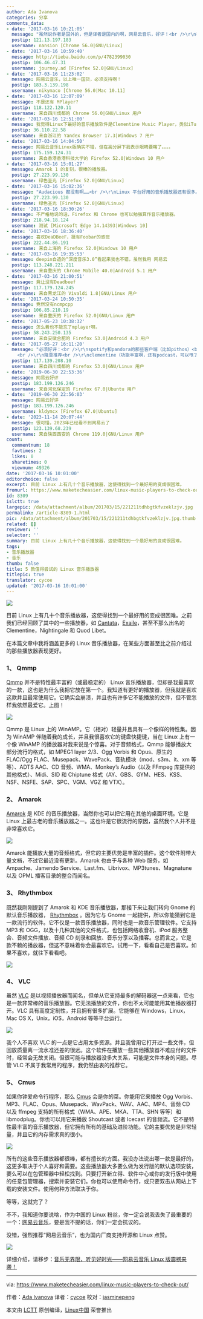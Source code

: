 ```yaml
---
author: Ada Ivanova
categories: 分享
comments_data:
- date: '2017-03-16 10:21:05'
  message: "虽然说作者是国外的，但是译者是国内的啊，网易云音乐，好评！<br />\r\n等等，也许你只要我要说啥了，没错，Ubuntu 14.04左上角的小图标，差评！！各位大神有什么解决网易云音乐左上角的小图标的办法吗？"
  postip: 121.13.197.183
  username: nansion [Chrome 56.0|GNU/Linux]
- date: '2017-03-16 10:59:40'
  message: http://tieba.baidu.com/p/4782399030
  postip: 106.46.47.31
  username: journey.ad [Firefox 52.0|GNU/Linux]
- date: '2017-03-16 11:23:02'
  message: 网易云音乐，以上唯一国货，必须支持啊！
  postip: 183.3.139.198
  username: nikymaco [Chrome 56.0|Mac 10.11]
- date: '2017-03-16 12:07:09'
  message: 不是还有 MPlayer?
  postip: 118.122.120.11
  username: 来自四川成都的 Chrome 56.0|GNU/Linux 用户
- date: '2017-03-16 12:51:00'
  message: 我觉得Linux下最好的音乐播放软件是Clementine Music Player，类似iTunes，还能听电台。
  postip: 36.110.22.58
  username: 来自浙江的 Yandex Browser 17.3|Windows 7 用户
- date: '2017-03-16 14:04:50'
  message: 网易云音乐Linux版确实不错，但在高分屏下我表示眼睛要瞎了。。。。
  postip: 175.159.124.31
  username: 来自香港香港科技大学的 Firefox 52.0|Windows 10 用户
- date: '2017-03-16 15:01:27'
  message: Amarok 1 的复刻，很棒的播放器。
  postip: 27.223.99.130
  username: 绿色圣光 [Firefox 52.0|GNU/Linux]
- date: '2017-03-16 15:02:36'
  message: "Audacious 都没有啊……<br />\r\nLinux 平台好用的音乐播放器还有很多。"
  postip: 27.223.99.130
  username: 绿色圣光 [Firefox 52.0|GNU/Linux]
- date: '2017-03-16 18:30:26'
  message: 不严格地说的话，Firefox 和 Chrome 也可以勉强算作音乐播放器。
  postip: 218.94.18.124
  username: 测试 [Microsoft Edge 14.14393|Windows 10]
- date: '2017-03-16 18:36:40'
  message: 喜欢DeaDBeeF，挺有Foobar的感觉
  postip: 222.44.86.191
  username: 来自上海的 Firefox 52.0|Windows 10 用户
- date: '2017-03-16 19:35:53'
  message: deepin自造的“深度音乐3.0”看起来我也不错，虽然我用 网易云
  postip: 113.248.221.211
  username: 来自重庆的 Chrome Mobile 40.0|Android 5.1 用户
- date: '2017-03-16 21:00:51'
  message: 竟让没有Deadbeef
  postip: 117.179.124.245
  username: 来自黑龙江的 Vivaldi 1.8|GNU/Linux 用户
- date: '2017-03-24 10:50:35'
  message: 竟然没有ncmpcpp
  postip: 106.85.210.19
  username: 来自重庆的 Firefox 52.0|GNU/Linux 用户
- date: '2017-05-23 10:38:32'
  message: 怎么着也不能忘了mplayer呀。
  postip: 58.243.250.135
  username: 来自安徽合肥的 Firefox 53.0|Android 4.3 用户
- date: '2017-05-27 16:11:20'
  message: "必须好评：<br />\r\nspotify和pandora的那些客户端（比如pithos）<br />\r\n<br />\r\ndeadbeef
    <br />\r\n隆重推荐<br />\r\nclementine（功能丰富啊，还有podcast，可以甩了其他的播放器）"
  postip: 117.139.208.10
  username: 来自四川成都的 Firefox 53.0|GNU/Linux 用户
- date: '2019-06-30 22:53:36'
  message: 网易云好评
  postip: 183.199.126.246
  username: 来自河北保定的 Firefox 67.0|Ubuntu 用户
- date: '2019-06-30 22:56:03'
  message: 网易云好评
  postip: 183.199.126.246
  username: kldymcx [Firefox 67.0|Ubuntu]
- date: '2023-11-14 20:07:44'
  message: 很可惜，2023年已经看不到网易云了
  postip: 123.139.68.239
  username: 来自陕西西安的 Chrome 119.0|GNU/Linux 用户
count:
  commentnum: 18
  favtimes: 2
  likes: 0
  sharetimes: 0
  viewnum: 49326
date: '2017-03-16 10:01:00'
editorchoice: false
excerpt: 目前 Linux 上有几十个音乐播放器，这使得找到一个最好用的变成很困难。
fromurl: https://www.maketecheasier.com/linux-music-players-to-check-out/
id: 8309
islctt: true
largepic: /data/attachment/album/201703/15/221211tdhbgtkfvzeklzjv.jpg
permalink: /article-8309-1.html
pic: /data/attachment/album/201703/15/221211tdhbgtkfvzeklzjv.jpg.thumb.jpg
related: []
reviewer: ''
selector: ''
summary: 目前 Linux 上有几十个音乐播放器，这使得找到一个最好用的变成很困难。
tags:
- 音乐播放器
- 音乐
thumb: false
title: 5 款值得尝试的 Linux 音乐播放器
titlepic: true
translator: cycoe
updated: '2017-03-16 10:01:00'
---
```


![](/data/attachment/album/201703/15/221211tdhbgtkfvzeklzjv.jpg)


目前 Linux 上有几十个音乐播放器，这使得找到一个最好用的变成很困难。之前我们已经回顾了其中的一些播放器，如 [Cantata](https://www.maketecheasier.com/cantata-new-music-player-for-linux/)，[Exaile](https://www.maketecheasier.com/exaile-the-first-media-player-i-dont-hate/)，甚至不那么出名的 Clementine，Nightingale 和 Quod Libet。


在本篇文章中我将涵盖更多的 Linux 音乐播放器，在某些方面甚至比之前介绍过的那些播放器表现更好。


### 1、 Qmmp


[Qmmp](http://qmmp.ylsoftware.com/) 并不是特性最丰富的（或最稳定的） Linux 音乐播放器，但却是我最喜欢的一款，这也是为什么我把它放在第一个。我知道有更好的播放器，但我就是喜欢这款并且最常使用它。它确实会崩溃，并且也有许多它不能播放的文件，但不管怎样我依然最爱它。上图！


![](/data/attachment/album/201703/15/221229rztfh0z70vtozgfo.jpg)


Qmmp 是 Linux 上的 WinAMP。它（相对）轻量并且具有一个像样的特性集。因为 WinAMP 伴随着我的成长，并且我很喜欢它的键盘快捷键，当在 Linux 上有一个像 WinAMP 的播放器对我来说是个惊喜。对于音频格式，Qmmp 能够播放大部分流行的格式，如 MPEG1 layer 2/3、Ogg Vorbis 和 Opus、原生的 FLAC/Ogg FLAC、Musepack、WavePack、音轨模块（mod、s3m、it、xm 等等）、ADTS AAC、CD 音频、WMA、Monkey’s Audio（以及 FFmpeg 库提供的其他格式）、Midi、SID 和 Chiptune 格式（AY、GBS、GYM、HES、KSS、NSF、NSFE、SAP、SPC、VGM、VGZ 和 VTX）。


### 2、 Amarok


[Amarok](https://amarok.kde.org/) 是 KDE 的音乐播放器，当然你也可以把它用在其他的桌面环境。它是 Linux 上最古老的音乐播放器之一。这也许是它很流行的原因，虽然我个人并不是非常喜欢它。


![](/data/attachment/album/201703/15/221252gz709vh0b9nhh5zg.jpg)


Amarok 能播放大量的音频格式，但它的主要优势是丰富的插件。这个软件附带大量文档，不过它最近没有更新。Amarok 也由于与各种 Web 服务，如 Ampache、Jamendo Service、Last.fm、Librivox、MP3tunes、Magnatune 以及 OPML 播客目录的整合而闻名。


### 3、 Rhythmbox


既然我刚刚提到了 Amarok 和 KDE 音乐播放器，那接下来让我们转向 Gnome 的默认音乐播放器， [Rhythmbox](https://wiki.gnome.org/Apps/Rhythmbox) 。因为它与 Gnome 一起提供，所以你能猜到它是一款流行的软件。它不仅是一款音乐播放器，同时也是一款音乐管理软件。它支持 MP3 和 OGG，以及十几种其他的文件格式，也包括网络收音机、iPod 服务整合、音频文件播放、音频 CD 刻录和回放、音乐分享以及播客。总而言之，它是款不赖的播放器，但这不意味着你会最喜欢它。试用一下，看看自己是否喜欢。如果不喜欢，就往下看看吧。


![](/data/attachment/album/201703/15/221308zjwzcmstpwnqpfyw.jpg)


### 4、 VLC


虽然 [VLC](http://www.videolan.org/vlc/) 是以视频播放器而闻名，但单从它支持最多的解码器这一点来看，它也是一款非常棒的音乐播放器。它无法播放的文件，你也不太可能能用其他播放器打开。VLC 具有高度定制性，并且拥有很多扩展。它能够在 Windows，Linux，Mac OS X，Unix，iOS，Android 等等平台运行。


![](/data/attachment/album/201703/15/221332xlxk55mwok5zen6z.jpg)


我个人不喜欢 VLC 的一点是它占用太多资源。并且我曾用它打开过一些文件，但回放质量离一流水准还差的很远。这个软件在播放一些其他播放器不难应付的文件时，经常会无故关闭。但很可能与播放器没多大关系，可能是文件本身的问题。尽管 VLC 不属于我常用的程序，我仍然由衷的推荐它。


### 5、 Cmus


如果你钟爱命令行程序，那么 [Cmus](https://cmus.github.io/) 会是你的菜。你能用它来播放 Ogg Vorbis、MP3、FLAC、Opus、Musepack、WavPack、WAV、AAC、MP4、音频 CD 以及 ffmpeg 支持的所有格式（WMA、APE、MKA、TTA、SHN 等等）和 libmodplug。你也可以用它来播放 Shoutcast 或者 Icecast 的音频流。它不是特性最丰富的音乐播放器，但它拥有所有的基础及进阶功能。它的主要优势是非常轻量，并且它的内存需求真的很小。


![](/data/attachment/album/201703/15/221343ykrkrvv00tzht282.jpg)


所有的这些音乐播放器都很棒，都有擅长的方面。我没办法说出哪一款是最好的，这更多取决于个人喜好和需要。这些播放器大多要么做为发行版的默认选项安装，要么可以在包管理器中轻松找到。只要打开新立得、软件中心或你的发行版中使用的任意包管理器，搜索并安装它们。你也可以使用命令行，或只要双击从网站上下载的安装文件。使用何种方法取决于你。


等等，这就完了？


不不，我知道你要说啥，作为中国的 Linux 粉丝，你一定会说我丢失了最重要的一个：[网易云音乐](http://music.163.com/#/download)，要是我不提的话，你们一定会抗议的。


没错，强烈推荐“网易云音乐”，也为国内厂商支持开源和 Linux 点赞。


![](/data/attachment/album/201605/25/130226zxccth2hdkizjg08.jpg)


详细介绍，请移步：[音乐无界限，听见好时光——网易云音乐 Linux 版震撼来袭！](/article-7387-1.html)




---


via: <https://www.maketecheasier.com/linux-music-players-to-check-out/>


作者：[Ada Ivanova](https://www.maketecheasier.com/author/adaivanoff/) 译者：[cycoe](https://github.com/cycoe) 校对：[jasminepeng](https://github.com/jasminepeng)


本文由 [LCTT](https://github.com/LCTT/TranslateProject) 原创编译，[Linux中国](https://linux.cn/) 荣誉推出